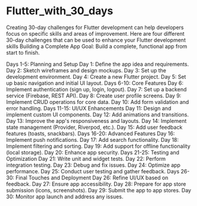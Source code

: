 # Flutter_with_30_days
Creating 30-day challenges for Flutter development can help developers focus on specific skills and areas of improvement. Here are four different 30-day challenges that can be used to enhance your Flutter development skills
Building a Complete App
Goal: Build a complete, functional app from start to finish.

Days 1-5: Planning and Setup
Day 1: Define the app idea and requirements.
Day 2: Sketch wireframes and design mockups.
Day 3: Set up the development environment.
Day 4: Create a new Flutter project.
Day 5: Set up basic navigation and initial UI layout.
Days 6-10: Core Features
Day 6: Implement authentication (sign up, login, logout).
Day 7: Set up a backend service (Firebase, REST API).
Day 8: Create user profile screens.
Day 9: Implement CRUD operations for core data.
Day 10: Add form validation and error handling.
Days 11-15: UI/UX Enhancements
Day 11: Design and implement custom UI components.
Day 12: Add animations and transitions.
Day 13: Improve the app's responsiveness and layouts.
Day 14: Implement state management (Provider, Riverpod, etc.).
Day 15: Add user feedback features (toasts, snackbars).
Days 16-20: Advanced Features
Day 16: Implement push notifications.
Day 17: Add search functionality.
Day 18: Implement filtering and sorting.
Day 19: Add support for offline functionality (local storage).
Day 20: Enhance app security.
Days 21-25: Testing and Optimization
Day 21: Write unit and widget tests.
Day 22: Perform integration testing.
Day 23: Debug and fix issues.
Day 24: Optimize app performance.
Day 25: Conduct user testing and gather feedback.
Days 26-30: Final Touches and Deployment
Day 26: Refine UI/UX based on feedback.
Day 27: Ensure app accessibility.
Day 28: Prepare for app store submission (icons, screenshots).
Day 29: Submit the app to app stores.
Day 30: Monitor app launch and address any issues.
